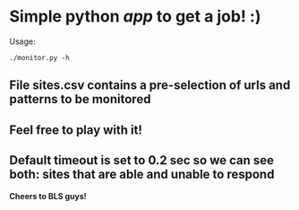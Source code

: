 # Simple python _app_ to **get a job!** :)

Usage: 

```./monitor.py -h```

## File sites.csv contains a pre-selection of urls and patterns to be monitored
## Feel free to play with it!

## Default timeout is set to 0.2 sec so we can see both: sites that are able and unable to respond

**Cheers to BLS guys!**
